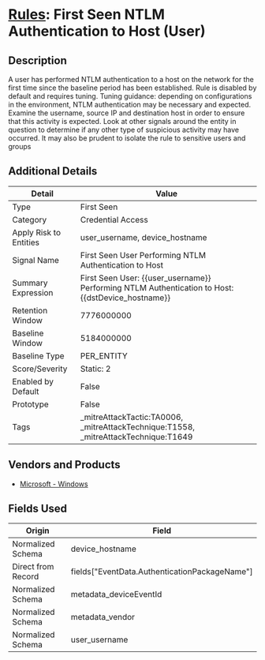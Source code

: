 # [Rules](README.md): First Seen NTLM Authentication to Host (User)

## Description
A user has performed NTLM authentication to a host on the network for the first time since the baseline period has been established. Rule is disabled by default and requires tuning. Tuning guidance: depending on configurations in the environment, NTLM authentication may be necessary and expected. Examine the username, source IP and destination host in order to ensure that this activity is expected. Look at other signals around the entity in question to determine if any other type of suspicious activity may have occurred. It may also be prudent to isolate the rule to sensitive users and groups

## Additional Details
|Detail|Value|
|----|----|
|Type|First Seen|
|Category|Credential Access|
|Apply Risk to Entities|user_username, device_hostname|
|Signal Name|First Seen User Performing NTLM Authentication to Host|
|Summary Expression|First Seen User: {{user_username}} Performing NTLM Authentication to Host: {{dstDevice_hostname}}|
|Retention Window|7776000000|
|Baseline Window|5184000000|
|Baseline Type|PER_ENTITY|
|Score/Severity|Static: 2|
|Enabled by Default|False|
|Prototype|False|
|Tags|_mitreAttackTactic:TA0006, _mitreAttackTechnique:T1558, _mitreAttackTechnique:T1649|
## Vendors and Products
- [Microsoft - Windows](../products/1ff7546c-cb36-4a24-87f7-89d2cecc5761.md)


## Fields Used

|Origin|Field|
|----|----|
|Normalized Schema|device_hostname|
|Direct from Record|fields["EventData.AuthenticationPackageName"]|
|Normalized Schema|metadata_deviceEventId|
|Normalized Schema|metadata_vendor|
|Normalized Schema|user_username|


